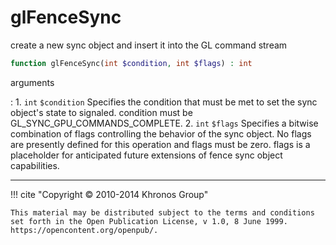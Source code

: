 # glFenceSync
create a new sync object and insert it into the GL command stream

```php
function glFenceSync(int $condition, int $flags) : int
```



arguments

:    1. `int` `$condition` Specifies the condition that must be met to set the
    sync object's state to signaled. condition must be
    <constant>GL_SYNC_GPU_COMMANDS_COMPLETE</constant>.
    2. `int` `$flags` Specifies a bitwise combination of flags controlling the
    behavior of the sync object. No flags are presently defined for this
    operation and flags must be zero. flags is a placeholder for anticipated
    future extensions of fence sync object capabilities.



---
     

!!! cite "Copyright © 2010-2014 Khronos Group"

    This material may be distributed subject to the terms and conditions set forth in the Open Publication License, v 1.0, 8 June 1999. https://opencontent.org/openpub/.